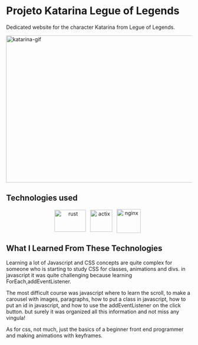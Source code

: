 # Projeto Katarina Legue of Legends

Dedicated website for the character Katarina from Legue of Legends.



<img src="./src/img/Animação.gif" alt="katarina-gif" height="400px" width="800px"> 


## Technologies used
<div align='center'>
   <img align='center' height='60' width='85' title='html' alt='rust' src='https://github.com/bush1D3v/101acessorios_api/assets/133554156/b90e29a7-31f7-4a92-978f-81b8240eb148' /> &nbsp;
   <img align='center' height='60' width='60' title='css' alt='actix' src='https://github.com/bush1D3v/101acessorios_api/assets/133554156/3b9ec599-9db6-48b2-afed-9f336f4f7bef' /> &nbsp;
   <img align='center' height='65' width='65' title='javascript' alt='nginx' src='https://github.com/bush1D3v/101acessorios_api/assets/133554156/7a445df4-b341-4ab0-97d5-0084638dec99' /> &nbsp;
</div>

## What I Learned From These Technologies

Learning a lot of Javascript and CSS concepts are quite complex for someone who is starting to study CSS for classes, animations and divs.
in javascript it was quite challenging because learning ForEach,addEventListener.


The most difficult course was javascript where to learn the scroll, to make a carousel with images, paragraphs, how to put a class in javascript, how to put an id in javascript, and how to use the addEventListener on the click button. but surely it was organized all this information and not miss any vingula!

As for css, not much, just the basics of a beginner front end programmer and making animations with keyframes.




